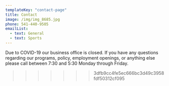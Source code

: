 ```yaml
---
templateKey: "contact-page"
title: Contact
image: /img/img_8685.jpg
phone: 541-440-9505
emailList:
  - text: General
  - text: Sports
---
```


Due to COVID-19 our business office is closed. If you have any questions regarding our programs, policy, employment openings, or anything else please call between 7:30 and 5:30 Monday through Friday.

> > > > > > > 3dfb9cc4fe5ec666bc3d49c3958fdf50312cf095
